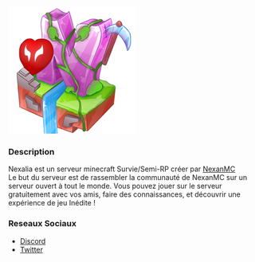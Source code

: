 ![Nexalia Icon](https://raw.githubusercontent.com/Nexalia/.github/main/profile/icon_1.png)


### Description
Nexalia est un serveur minecraft Survie/Semi-RP créer par [NexanMC](https://www.twitch.tv/nexanmc)  
Le but du serveur est de rassembler la communauté de NexanMC sur un serveur ouvert à tout le monde.
Vous pouvez jouer sur le serveur gratuitement avec vos amis, faire des connaissances, et découvrir une expérience de jeu Inédite !

### Reseaux Sociaux
- [Discord](https://discord.com)
- [Twitter](https://twitter.com)
